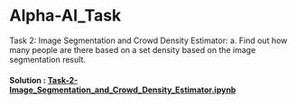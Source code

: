 # Alpha-AI_Task

Task 2: Image Segmentation and Crowd Density Estimator:
a. Find out how many people are there based on a set density based on the image segmentation result.
#### Solution : [Task-2-Image_Segmentation_and_Crowd_Density_Estimator.ipynb](notebooks/Task-2-Image_Segmentation_and_Crowd_Density_Estimator.ipynb)
